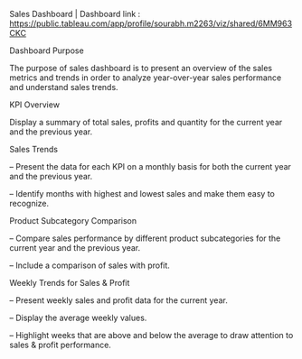Sales Dashboard | Dashboard link : https://public.tableau.com/app/profile/sourabh.m2263/viz/shared/6MM963CKC

Dashboard Purpose

The purpose of sales dashboard is to present an overview of the sales metrics and trends in order to analyze year-over-year sales performance and understand sales trends.

KPI Overview

Display a summary of total sales, profits and quantity for the current year and the previous year.

Sales Trends

 – Present the data for each KPI on a monthly basis for both the current year and the previous year.
 
 – Identify months with highest and lowest sales and make them easy to recognize.
 
Product Subcategory Comparison

 – Compare sales performance by different product subcategories for the current year and the previous year.
 
 – Include a comparison of sales with profit.
 
Weekly Trends for Sales & Profit

 – Present weekly sales and profit data for the current year.
 
 – Display the average weekly values.
 
 – Highlight weeks that are above and below the average to draw attention to sales & profit performance.
